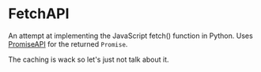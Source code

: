 # FetchAPI

An attempt at implementing the JavaScript fetch() function in Python. Uses [PromiseAPI](https://github.com/User0332/promiseapi) for the returned `Promise`.

The caching is wack so let's just not talk about it.